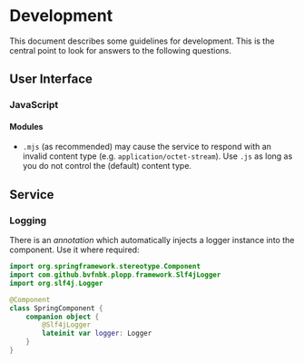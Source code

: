 # Development

This document describes some guidelines for development. This is the central point to look for answers to the following
questions.

## User Interface

### JavaScript

#### Modules

* `.mjs` (as recommended) may cause the service to respond with an invalid content type (e.g.
  `application/octet-stream`). Use `.js` as long as you do not control the (default) content type.

## Service

### Logging

There is an _annotation_ which automatically injects a logger instance into the component. Use it where required:

```kotlin
import org.springframework.stereotype.Component
import com.github.bvfnbk.plopp.framework.Slf4jLogger
import org.slf4j.Logger

@Component
class SpringComponent {
    companion object {
        @Slf4jLogger
        lateinit var logger: Logger
    }
}
```
